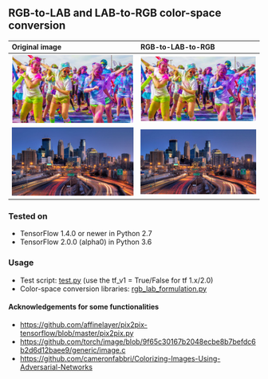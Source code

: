 ## RGB-to-LAB and LAB-to-RGB color-space conversion

| Original image  | RGB-to-LAB-to-RGB | 
|:--------------------|:----------------
| ![det-86](/data/dance.jpg) |   ![det-106](/data/converted_dance.jpg) | 
| ![det-86](/data/umn.jpg) |   ![det-106](/data/converted_umn.jpg) | 

### Tested on 
- TensorFlow 1.4.0 or newer in Python 2.7 
- TensorFlow 2.0.0 (alpha0) in Python 3.6 

### Usage
- Test script: [test.py](test.py) (use the tf_v1 = True/False for tf 1.x/2.0)
- Color-space conversion libraries: [rgb_lab_formulation.py](rgb_lab_formulation.py)

#### Acknowledgements for some functionalities
- https://github.com/affinelayer/pix2pix-tensorflow/blob/master/pix2pix.py 
- https://github.com/torch/image/blob/9f65c30167b2048ecbe8b7befdc6b2d6d12baee9/generic/image.c 
- https://github.com/cameronfabbri/Colorizing-Images-Using-Adversarial-Networks 
